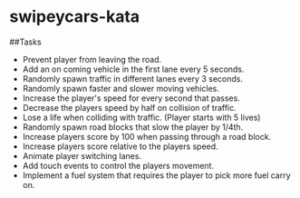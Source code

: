 # swipeycars-kata

##Tasks
- Prevent player from leaving the road.
- Add an on coming vehicle in the first lane every 5 seconds.
- Randomly spawn traffic in different lanes every 3 seconds.
- Randomly spawn faster and slower moving vehicles.
- Increase the player's speed for every second that passes. 
- Decrease the players speed by half on collision of traffic.
- Lose a life when colliding with traffic. (Player starts with 5 lives)
- Randomly spawn road blocks that slow the player by 1/4th.
- Increase players score by 100 when passing through a road block.
- Increase players score relative to the players speed.
- Animate player switching lanes.
- Add touch events to control the players movement.
- Implement a fuel system that requires the player to pick more fuel carry on.